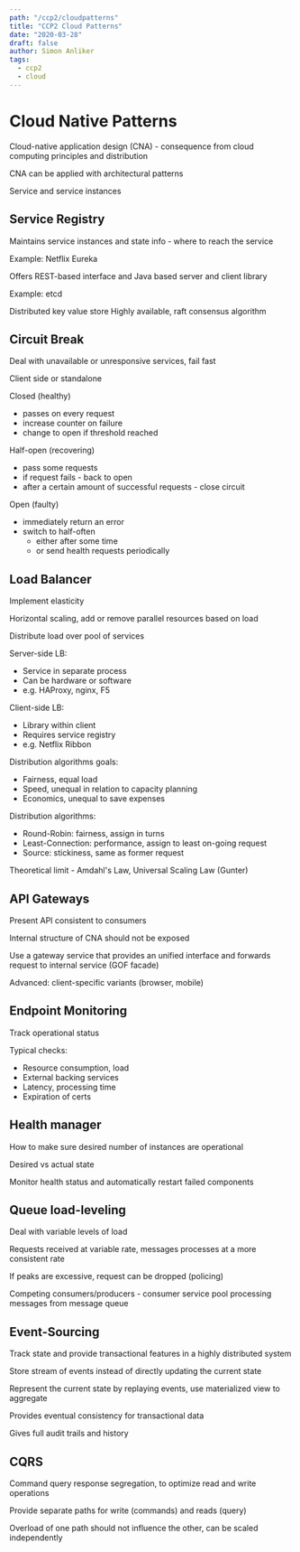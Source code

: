 ```yaml
---
path: "/ccp2/cloudpatterns"
title: "CCP2 Cloud Patterns"
date: "2020-03-28"
draft: false
author: Simon Anliker
tags:
  - ccp2
  - cloud
---
```


<!-- CNA2 -->

# Cloud Native Patterns

Cloud-native application design (CNA) - consequence from cloud computing principles and distribution

CNA can be applied with architectural patterns

Service and service instances

## Service Registry

Maintains service instances and state info - where to reach the service

Example: Netflix Eureka

Offers REST-based interface and Java based server and client library

Example: etcd

Distributed key value store
Highly available, raft consensus algorithm


## Circuit Break

Deal with unavailable or unresponsive services, fail fast

Client side or standalone

Closed (healthy)
* passes on every request
* increase counter on failure
* change to open if threshold reached

Half-open (recovering)
* pass some requests
* if request fails - back to open
* after a certain amount of successful requests - close circuit

Open (faulty)
* immediately return an error
* switch to half-often
  * either after some time
  * or send health requests periodically 

## Load Balancer

Implement elasticity

Horizontal scaling, add or remove parallel resources based on load

Distribute load over pool of services

Server-side LB:
* Service in separate process
* Can be hardware or software
* e.g. HAProxy, nginx, F5

Client-side LB:
* Library within client
* Requires service registry
* e.g. Netflix Ribbon

Distribution algorithms goals:
* Fairness, equal load
* Speed, unequal in relation to capacity planning
* Economics, unequal to save expenses

Distribution algorithms:
* Round-Robin: fairness, assign in turns
* Least-Connection: performance, assign to least on-going request
* Source: stickiness, same as former request

Theoretical limit - Amdahl's Law, Universal Scaling Law (Gunter)

## API Gateways

Present API consistent to consumers

Internal structure of CNA should not be exposed

Use a gateway service that provides an unified interface and forwards request to internal service (GOF facade)

Advanced: client-specific variants (browser, mobile)


## Endpoint Monitoring

Track operational status

Typical checks:
* Resource consumption, load
* External backing services
* Latency, processing time
* Expiration of certs

## Health manager

How to make sure desired number of instances are operational

Desired vs actual state

Monitor health status and automatically restart failed components


## Queue load-leveling

Deal with variable levels of load

Requests received at variable rate, messages processes at a more consistent rate

If peaks are excessive, request can be dropped (policing)

Competing consumers/producers - consumer service pool processing messages from message queue

## Event-Sourcing

Track state and provide transactional features in a highly distributed system

Store stream of events instead of directly updating the current state

Represent the current state by replaying events, use materialized view to aggregate

Provides eventual consistency for transactional data

Gives full audit trails and history


## CQRS

Command query response segregation, to optimize read and write operations

Provide separate paths for write (commands) and reads (query)

Overload of one path should not influence the other, can be scaled independently

